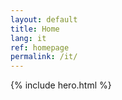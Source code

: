 ```yaml
---
layout: default
title: Home
lang: it
ref: homepage
permalink: /it/
---
```


{% include hero.html %}
